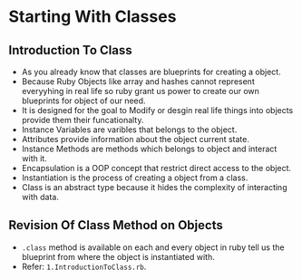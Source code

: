 # Starting With Classes
 ## Introduction To Class
  - As you already know that classes are blueprints for creating a object.
  - Because Ruby Objects like array and hashes cannot represent everyyhing in real life so ruby grant us power to create our own blueprints for object of our need.
  - It is designed for the goal to Modify or desgin real life things into objects provide them their funcationalty.
  - Instance Variables are varibles that belongs to the object.
  - Attributes provide information about the object current state.
  - Instance Methods are methods which belongs to object and interact with it.
  - Encapsulation is a OOP concept that restrict direct access to the object.
  - Instantiation is the process of creating a object from a class.
  - Class is an abstract type because it hides the complexity of interacting with data.

 ## Revision Of Class Method on Objects
  - `.class` method is available on each and every object in ruby tell us the blueprint from where the object is instantiated with.
  - Refer: `1.IntroductionToClass.rb`.
